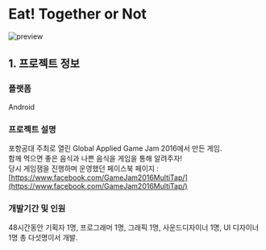 # Eat! Together or Not

![preview][1]

[1]: http://storage.googleapis.com/cr-resource/image/99fd497010b2becad5bd3e2654511f2b/catsirup/1920/44f2f802fa3399f31b34ea9b65bf49d6.png (preview)

## 1. 프로젝트 정보

### 플랫폼
Android

### 프로젝트 설명
포항공대 주최로 열린 Global Applied Game Jam 2016에서 만든 게임.</br>
함께 먹으면 좋은 음식과 나쁜 음식을 게임을 통해 알려주자!</br>
당시 게임잼을 진행하며 운영했던 페이스북 페이지 : [https://www.facebook.com/GameJam2016MultiTap/](https://www.facebook.com/GameJam2016MultiTap/)

### 개발기간 및 인원
48시간동안 기획자 1명, 프로그래머 1명, 그래픽 1명, 사운드디자이너 1명, UI 디자이너 1명 총 다섯명이서 개발.
